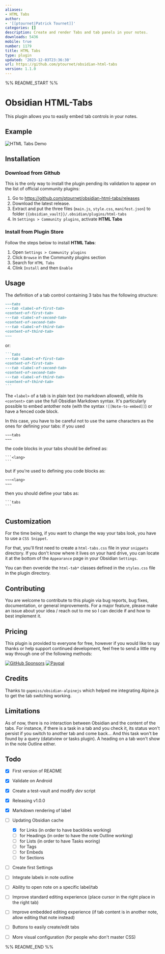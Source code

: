 ```yaml
---
aliases:
- HTML Tabs
author:
- '[[ptournet|Patrick Tournet]]'
categories: []
description: Create and render Tabs and tab panels in your notes.
downloads: 5436
mobile: true
number: 1179
title: HTML Tabs
type: plugin
updated: '2023-12-03T23:36:30'
url: https://github.com/ptournet/obsidian-html-tabs
version: 1.1.0
---
```


%% README_START %%

# Obsidian HTML-Tabs

This plugin allows you to easily embed tab controls in your notes.

## Example
![HTML Tabs Demo](https://raw.githubusercontent.com/ptournet/obsidian-html-tabs/HEAD/docs/images/HTML%20Tabs%20Demo.gif)

## Installation

### Download from Github

This is the only way to install the plugin pending its validation to appear on the list of official community plugins:
1. Go to https://github.com/ptournet/obsidian-html-tabs/releases
2. Download the latest release.
3. Extract and put the three files (`main.js`, `style.css`, `manifest.json`) to folder `{{obsidian_vault}}/.obsidian/plugins/html-tabs`
4. In `Settings > Community plugins`, activate **HTML Tabs**

### Install from Plugin Store

Follow the steps below to install **HTML Tabs**:
1. Open `Settings > Community plugins`
2. Click `Browse` in the Community plugins section
3. Search for `HTML Tabs`
4. Clink `Install` and then `Enable`

## Usage

The definition of a tab control containing 3 tabs has the following structure:
```markdown
~~~tabs
---tab <label-of-first-tab>
<content-of-first-tab>
---tab <label-of-second-tab>
<content-of-second-tab>
---tab <label-of-third-tab>
<content-of-third-tab>
~~~
```
or:
~~~markdown
```tabs
---tab <label-of-first-tab>
<content-of-first-tab>
---tab <label-of-second-tab>
<content-of-second-tab>
---tab <label-of-third-tab>
<content-of-third-tab>
```
~~~

The `<label>` of a tab is in plain text (no markdown allowed), while its `<content>` can use the full Obsidian Markdown syntax. It's particularly possible to embed antother note (with the syntax `![[Note-to-embed]]`) or have a fenced code block.

In this case, you have to be careful not to use the same characters as the ones for defining your tabs: if you used 
```
~~~tabs
~~~
```
the code blocks in your tabs should be defined as:
~~~
```<lang>
```
~~~
but if you're used to defining you code blocks as:
```
~~~<lang>
~~~
```
then you should define your tabs as: 
~~~
```tabs
```
~~~

## Customization

For the time being, if you want to change the way your tabs look, you have to use a `CSS Snippet`.

For that, you'll first need to create a `html-tabs.css` file in your `snippets` directory. If you don't know where it lives on your hard drive, you can locate it at the bottom of the `Appearance` page in your Obsidian `Settings`.

You can then ovveride the `html-tab*` classes defined in the `styles.css` file in the plugin directory.

## Contributing

You are welcome to contribute to this plugin via bug reports, bug fixes, documentation, or general improvements. For a major feature, please make an issue about your idea / reach out to me so I can decide if and how to best implement it.

## Pricing

This plugin is provided to everyone for free, however if you would like to say thanks or help support continued development, feel free to send a little my way through one of the following methods:

[![GitHub Sponsors](https://img.shields.io/github/sponsors/ptournet?style=social)](https://github.com/sponsors/ptournet)
[![Paypal](https://img.shields.io/badge/paypal-ptournet-yellow?style=social&logo=paypal)](https://paypal.me/ptournet)

## Credits

Thanks to `gapmiss/obsidian-alpinejs` which helped me integrating Alpine.js to get the tab switching working.

## Limitations

As of now, there is no interaction between Obsidian and the content of the tabs. For instance, if there is a task in a tab and you check it, its status won't persist if you switch to another tab and come back... And this task won't be found by a query (datatview or tasks plugin). A heading on a tab won't show in the note Outline either.

## Todo
- [x] First version of README
- [x] Validate on Android
- [x] Create a test-vault and modify *dev* script
- [x] Releasing v1.0.0
- [x] Markdown rendering of label
- [ ] Updating Obsidian cache
  - [x] for Links (in order to have backlinks working)
  - [ ] for Headings (in order to have the note Outline working)
  - [ ] for Lists (in order to have Tasks woring)
  - [ ] for Tags
  - [ ] for Embeds
  - [ ] for Sections
- [ ] Create first Settings
- [ ] Integrate labels in note outline
- [ ] Ability to open note on a specific label/tab
- [ ] Improve standard editing experience (place cursor in the right place in the right tab)
- [ ] Improve embedded editing experience (if tab content is in another note, allow editing that note instead)
- [ ] Buttons to easily create/edit tabs
- [ ] More visual configuration (for people who don't master CSS)


%% README_END %%